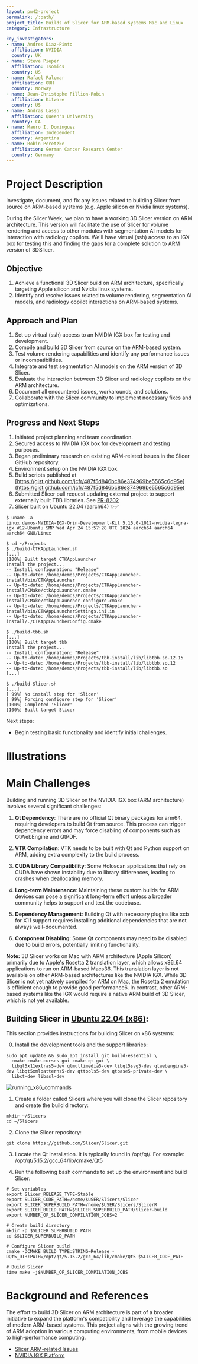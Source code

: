 ```yaml
---
layout: pw42-project
permalink: /:path/
project_title: Builds of Slicer for ARM-based systems Mac and Linux
category: Infrastructure

key_investigators:
- name: Andres Diaz-Pinto
  affiliation: NVIDIA
  country: UK
- name: Steve Pieper
  affiliation: Isomics
  country: US
- name: Rafael Palomar
  affiliation: OUH
  country: Norway
- name: Jean-Christophe Fillion-Robin
  affiliation: Kitware
  country: US
- name: Andras Lasso
  affiliation: Queen's University
  country: CA
- name: Mauro I. Dominguez
  affiliation: Independent
  country: Argentina  
- name: Robin Peretzke
  affiliation: German Cancer Research Center
  country: Germany  
---
```


# Project Description

Investigate, document, and fix any issues related to building Slicer from source on ARM-based systems (e.g. Apple silicon or Nvidia linux systems).

During the Slicer Week, we plan to have a working 3D Slicer version on ARM architecture. This version will facilitate the use of Slicer for volume rendering and access to other modules with segmentation AI models for interaction with radiology copilots. We'll have virtual (ssh) access to an IGX box for testing this and finding the gaps for a complete solution to ARM version of 3DSlicer.

## Objective

1. Achieve a functional 3D Slicer build on ARM architecture, specifically targeting Apple silicon and Nvidia linux systems.
2. Identify and resolve issues related to volume rendering, segmentation AI models, and radiology copilot interactions on ARM-based systems.

## Approach and Plan

1. Set up virtual (ssh) access to an NVIDIA IGX box for testing and development.
2. Compile and build 3D Slicer from source on the ARM-based system.
3. Test volume rendering capabilities and identify any performance issues or incompatibilities.
4. Integrate and test segmentation AI models on the ARM version of 3D Slicer.
5. Evaluate the interaction between 3D Slicer and radiology copilots on the ARM architecture.
6. Document all encountered issues, workarounds, and solutions.
7. Collaborate with the Slicer community to implement necessary fixes and optimizations.

## Progress and Next Steps

1. Initiated project planning and team coordination.
2. Secured access to NVIDIA IGX box for development and testing purposes.
3. Began preliminary research on existing ARM-related issues in the Slicer GitHub repository.
4. Environment setup on the NVIDIA IGX box.
5. Build scripts published at [https://gist.github.com/jcfr/487f5d846bc86e374969be5565c6d95e](https://gist.github.com/jcfr/487f5d846bc86e374969be5565c6d95e)
6. Submitted Slicer pull request updating external project to support externally built TBB libraries. See [PR-8202](https://github.com/Slicer/Slicer/pull/8202)
7. Slicer built on Ubuntu 22.04 (aarch64) ✨✅

```
$ uname -a
Linux demos-NVIDIA-IGX-Orin-Development-Kit 5.15.0-1012-nvidia-tegra-igx #12-Ubuntu SMP Wed Apr 24 15:57:28 UTC 2024 aarch64 aarch64 aarch64 GNU/Linux
```

```
$ cd ~/Projects
$ ./build-CTKAppLauncher.sh
[...]
[100%] Built target CTKAppLauncher
Install the project...
-- Install configuration: "Release"
-- Up-to-date: /home/demos/Projects/CTKAppLauncher-install/bin/CTKAppLauncher
-- Up-to-date: /home/demos/Projects/CTKAppLauncher-install/CMake/ctkAppLauncher.cmake
-- Up-to-date: /home/demos/Projects/CTKAppLauncher-install/CMake/ctkAppLauncher-configure.cmake
-- Up-to-date: /home/demos/Projects/CTKAppLauncher-install/bin/CTKAppLauncherSettings.ini.in
-- Up-to-date: /home/demos/Projects/CTKAppLauncher-install/./CTKAppLauncherConfig.cmake

$ ./build-tbb.sh
[...]
[100%] Built target tbb
Install the project...
-- Install configuration: "Release"
-- Up-to-date: /home/demos/Projects/tbb-install/lib/libtbb.so.12.15
-- Up-to-date: /home/demos/Projects/tbb-install/lib/libtbb.so.12
-- Up-to-date: /home/demos/Projects/tbb-install/lib/libtbb.so
[...]

$ ./build-Slicer.sh
[...]
[ 99%] No install step for 'Slicer'
[ 99%] Forcing configure step for 'Slicer'
[100%] Completed 'Slicer'
[100%] Built target Slicer
```

Next steps:
- Begin testing basic functionality and identify initial challenges.

# Illustrations

<!-- Add pictures and links to videos that demonstrate what has been accomplished. -->

# Main Challenges

Building and running 3D Slicer on the NVIDIA IGX box (ARM architecture) involves several significant challenges:

1. **Qt Dependency**: There are no official Qt binary packages for arm64, requiring developers to build Qt from source. This process can trigger dependency errors and may force disabling of components such as QtWebEngine and QtPDF.

2. **VTK Compilation**: VTK needs to be built with Qt and Python support on ARM, adding extra complexity to the build process.

3. **CUDA Library Compatibility**: Some Holoscan applications that rely on CUDA have shown instability due to library differences, leading to crashes when deallocating memory.

4. **Long-term Maintenance**: Maintaining these custom builds for ARM devices can pose a significant long-term effort unless a broader community helps to support and test the codebase.

5. **Dependency Management**: Building Qt with necessary plugins like xcb for X11 support requires installing additional dependencies that are not always well-documented.

6. **Component Disabling**: Some Qt components may need to be disabled due to build errors, potentially limiting functionality.

**Note:** 3D Slicer works on Mac with ARM architecture (Apple Silicon) primarily due to Apple's Rosetta 2 translation layer, which allows x86_64 applications to run on ARM-based Macs36. This translation layer is not available on other ARM-based architectures like the NVIDIA IGX. While 3D Slicer is not yet natively compiled for ARM on Mac, the Rosetta 2 emulation is efficient enough to provide good performance6. In contrast, other ARM-based systems like the IGX would require a native ARM build of 3D Slicer, which is not yet available.

## Building Slicer in [Ubuntu 22.04 (x86)](https://slicer.readthedocs.io/en/latest/developer_guide/build_instructions/linux.html#ubuntu-22-04-jammy-jellyfish):

This section provides instructions for building Slicer on x86 systems:

0. Install the development tools and the support libraries:

```console
sudo apt update && sudo apt install git build-essential \
  cmake cmake-curses-gui cmake-qt-gui \
  libqt5x11extras5-dev qtmultimedia5-dev libqt5svg5-dev qtwebengine5-dev libqt5xmlpatterns5-dev qttools5-dev qtbase5-private-dev \
  libxt-dev libssl-dev
```
![running_x86_commands](https://github.com/user-attachments/assets/ecc6630f-5c72-432a-bdd2-02d66d151b73)



1. Create a folder called Slicers where you will clone the Slicer repository and create the build directory:
 
```console
mkdir ~/Slicers
cd ~/Slicers
```

2. Clone the Slicer repository:

```console
git clone https://github.com/Slicer/Slicer.git
```
3. Locate the Qt installation. It is typically found in /opt/qt/. For example: /opt/qt/5.15.2/gcc_64/lib/cmake/Qt5

4. Run the following bash commands to set up the environment and build Slicer:

```console
# Set variables
export Slicer_RELEASE_TYPE=Stable
export SLICER_CODE_PATH=/home/$USER/Slicers/Slicer
export SLICER_SUPERBUILD_PATH=/home/$USER/Slicers/SlicerR
export SLICER_BUILD_PATH=$SLICER_SUPERBUILD_PATH/Slicer-build
export NUMBER_OF_SLICER_COMPILATION_JOBS=2

# Create build directory
mkdir -p $SLICER_SUPERBUILD_PATH
cd $SLICER_SUPERBUILD_PATH

# Configure Slicer build
cmake -DCMAKE_BUILD_TYPE:STRING=Release -DQt5_DIR:PATH=/opt/qt/5.15.2/gcc_64/lib/cmake/Qt5 $SLICER_CODE_PATH

# Build Slicer
time make -j$NUMBER_OF_SLICER_COMPILATION_JOBS
```

# Background and References

The effort to build 3D Slicer on ARM architecture is part of a broader initiative to expand the platform's compatibility and leverage the capabilities of modern ARM-based systems. This project aligns with the growing trend of ARM adoption in various computing environments, from mobile devices to high-performance computing.

<!-- If you developed any software, include link to the source code repository. If possible, also add links to sample data, and to any relevant publications. -->

- [Slicer ARM-related Issues](https://github.com/Slicer/Slicer/issues?q=is%3Aissue+is%3Aopen+arm)
- [NVIDIA IGX Platform](https://www.nvidia.com/en-gb/edge-computing/products/igx/)
